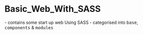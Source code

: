  <h1>Basic_Web_With_SASS</h1>
- contains some start up web Using SASS
- categorised into <kbd>base</kbd>, <kbd>components</kbd> & <kbd>modules</kbd>
